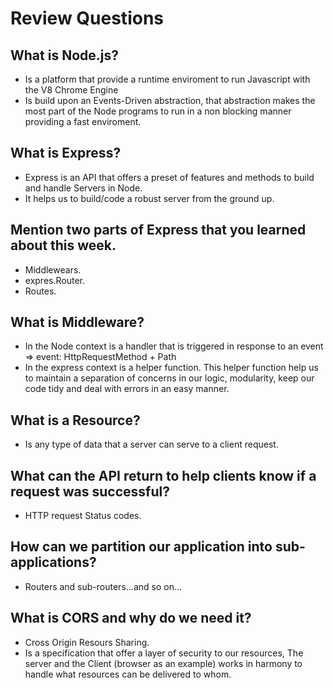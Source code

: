 # Review Questions

## What is Node.js?

* Is a platform that provide a runtime enviroment to run Javascript with the V8 Chrome Engine
* Is build upon an Events-Driven abstraction, that abstraction makes the most part of the Node programs to run in a non blocking manner providing a fast enviroment.

## What is Express?

* Express is an API that offers a preset of features and methods to build and handle Servers in Node.
* It helps us to build/code a robust server from the ground up.

## Mention two parts of Express that you learned about this week.

* Middlewears.
* expres.Router.
* Routes.

## What is Middleware?

* In the Node context is a handler that is triggered in response to an event => event: HttpRequestMethod + Path
* In the express context is a helper function. This helper function help us to maintain a separation of concerns in our logic, modularity, keep our code tidy and deal with errors in an easy manner.

## What is a Resource?

* Is any type of data that a server can serve to a client request.

## What can the API return to help clients know if a request was successful?

* HTTP request Status codes.

## How can we partition our application into sub-applications?

* Routers and sub-routers...and so on...

## What is CORS and why do we need it?

* Cross Origin Resours Sharing.
* Is a specification that offer a layer of security to our resources, The server and the Client (browser as an example) works in harmony to handle what resources can be delivered to whom.
